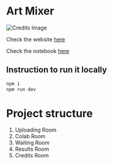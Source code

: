 # Art Mixer

![Credits Image]()

Check the website [here](https://art-mixer.vercel.app/)

Check the notebook [here](https://colab.research.google.com/drive/1OXlnwQFJnGY0eFIsFIUDvIn6BwewCDyS?usp=sharing)

## Instruction to run it locally

```bash
npm i
npm run dev
```

# Project structure

1. Uploading Room
2. Colab Room
3. Waiting Room
4. Results Room
5. Credits Room